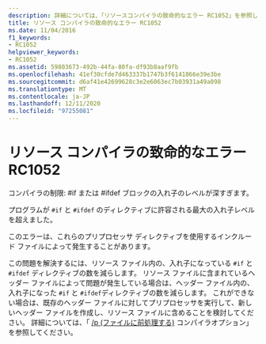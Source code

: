 ```yaml
---
description: 詳細については、「リソースコンパイラの致命的なエラー RC1052」を参照してください。
title: リソース コンパイラの致命的なエラー RC1052
ms.date: 11/04/2016
f1_keywords:
- RC1052
helpviewer_keywords:
- RC1052
ms.assetid: 59803673-492b-44fa-80fa-df93b8aaf9fb
ms.openlocfilehash: 41ef30cfde7d463337b1747b3f6141866e39e3be
ms.sourcegitcommit: d6af41e42699628c3e2e6063ec7b03931a49a098
ms.translationtype: MT
ms.contentlocale: ja-JP
ms.lasthandoff: 12/11/2020
ms.locfileid: "97255081"
---
```

# <a name="resource-compiler-fatal-error-rc1052"></a>リソース コンパイラの致命的なエラー RC1052

コンパイラの制限: #if または #ifdef ブロックの入れ子のレベルが深すぎます。

プログラムが `#if` と `#ifdef` のディレクティブに許容される最大の入れ子レベルを超えました。

このエラーは、これらのプリプロセッサ ディレクティブを使用するインクルード ファイルによって発生することがあります。

この問題を解決するには、リソース ファイル内の、入れ子になっている `#if` と `#ifdef` ディレクティブの数を減らします。 リソース ファイルに含まれているヘッダー ファイルによって問題が発生している場合は、ヘッダー ファイル内の、入れ子になった `#if` と `#ifdef`ディレクティブの数を減らします。 これができない場合は、既存のヘッダー ファイルに対してプリプロセッサを実行して、新しいヘッダー ファイルを作成し、リソース ファイルに含めることを検討してください。 詳細については、「 [/p (ファイルに前処理する)](../../build/reference/p-preprocess-to-a-file.md) コンパイラオプション」を参照してください。

